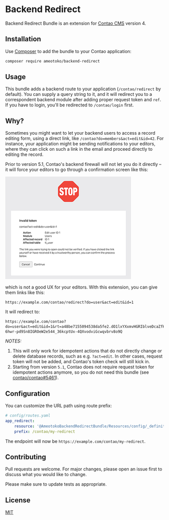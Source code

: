 # Backend Redirect

Backend Redirect Bundle is an extension for [Contao CMS](https://contao.org) version 4.

## Installation

Use [Composer](https://getcomposer.org) to add the bundle to your Contao application:

```bash
composer require ameotoko/backend-redirect
```

## Usage

This bundle adds a backend route to your application (`/contao/redirect` by default). You can supply a query string to it, and it will redirect you to a correspondent backend module after adding proper request token and `ref`. If you have to login, you'll be redirected to `/contao/login` first.

## Why?

Sometimes you might want to let your backend users to access a record editing form, using a direct link, like `/contao?do=members&act=edit&id=42`. For instance, your application might be sending notifications to your editors, where they can click on such a link in the email and proceed directly to editing the record.

Prior to version 5.1, Contao's backend firewall will not let you do it directly – it will force your editors to go through a confirmation screen like this:

![](screenshot.png?raw=true)

which is not a good UX for your editors. With this extension, you can give them links like this:

```
https://example.com/contao/redirect?do=user&act=edit&id=1
```

It will redirect to:

```
https://example.com/contao?do=user&act=edit&id=1&rt=a48be7155094538da5fe2.dO1lxYXxmvHGRIblveDcaZfHJMYJpQbWLaMMtb1oO8g.E4QDt-6hwr-pd9Sn8IGROeW2e544_36kcptUx-4QXvodviGcwqvbrv8o9Q
```

_NOTES:_

1. This will only work for idempotent actions that do not directly change or delete database records, such as e.g. `?act=edit`. In other cases, request token will not be added, and Contao's token check will still kick in.
2. Starting from version `5.1`, Contao does not require request token for idempotent actions anymore, so you do not need this bundle (see [contao/contao#5461](https://github.com/contao/contao/pull/5461)).

## Configuration

You can customize the URL path using route prefix:

```yaml
# config/routes.yaml
app_redirect:
    resource: '@AmeotokoBackendRedirectBundle/Resources/config/_definition.yaml'
    prefix: /contao/my-redirect
```

The endpoint will now be `https://example.com/contao/my-redirect`.

## Contributing
Pull requests are welcome. For major changes, please open an issue first to discuss what you would like to change.

Please make sure to update tests as appropriate.

## License
[MIT](https://choosealicense.com/licenses/mit/)
